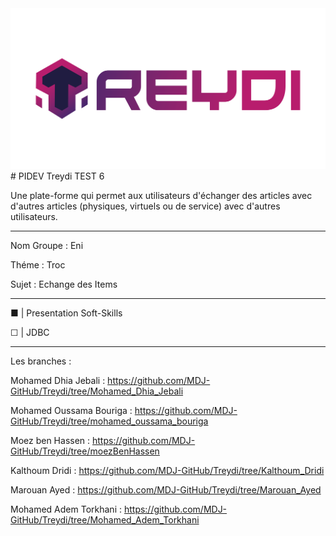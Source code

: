 <div align="center">

<!-- Add your project logo if you have any -->
<img  src="reydi1.png" alt="Project logo">

</div>
# PIDEV Treydi TEST 6 

Une plate-forme qui permet aux utilisateurs d'échanger des articles avec d'autres articles (physiques, virtuels ou de service) avec d'autres utilisateurs.

------------------------------------------------------------------------------------------------------------------------------------------------------------------------

Nom Groupe : Eni

Théme : Troc

Sujet : Echange des Items

------------------------------------------------------------------------------------------------------------------------------------------------------------------------

■ | Presentation Soft-Skills 

☐ | JDBC

------------------------------------------------------------------------------------------------------------------------------------------------------------------------

Les branches :

Mohamed Dhia Jebali : https://github.com/MDJ-GitHub/Treydi/tree/Mohamed_Dhia_Jebali

Mohamed Oussama Bouriga : https://github.com/MDJ-GitHub/Treydi/tree/mohamed_oussama_bouriga

Moez ben Hassen : https://github.com/MDJ-GitHub/Treydi/tree/moezBenHassen

Kalthoum Dridi : https://github.com/MDJ-GitHub/Treydi/tree/Kalthoum_Dridi

Marouan Ayed : https://github.com/MDJ-GitHub/Treydi/tree/Marouan_Ayed

Mohamed Adem Torkhani : https://github.com/MDJ-GitHub/Treydi/tree/Mohamed_Adem_Torkhani


